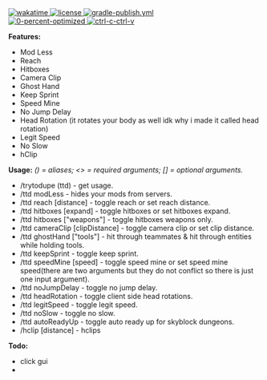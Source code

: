 <!-- wakatime -->
<a href="https://wakatime.com/badge/user/551b81e9-ed7a-4d9c-9225-929c94392679/project/ba09b5bd-4519-418a-be40-d36c95199a11">
<img src="https://wakatime.com/badge/user/551b81e9-ed7a-4d9c-9225-929c94392679/project/ba09b5bd-4519-418a-be40-d36c95199a11.svg" alt="wakatime">
</a>

<!-- license -->
<a href="https://github.com/trytodupe/TtdAddons/blob/master/LICENSE">
<img src="https://img.shields.io/badge/license-CC%20BY--NC%203.0-informational" alt="license">
</a>

<!-- gradle-publish.yml -->
<a href="https://github.com/trytodupe/TtdAddons/actions/workflows/gradle-publish.yml">
<img src="https://github.com/trytodupe/ttdaddons/actions/workflows/.github/workflows/gradle-publish.yml/badge.svg" alt="gradle-publish.yml">
</a>

<br>  

<!-- 0-percent-optimized -->
<a href="https://forthebadge.com">
<img src="https://forthebadge.com/images/badges/0-percent-optimized.svg" alt="0-percent-optimized">
</a>

<!-- ctrl-c-ctrl-v -->
<a href="https://forthebadge.com">
<img src="https://forthebadge.com/images/badges/ctrl-c-ctrl-v.svg" alt="ctrl-c-ctrl-v">
</a>

**Features:**
* Mod Less
* Reach
* Hitboxes
* Camera Clip
* Ghost Hand
* Keep Sprint
* Speed Mine
* No Jump Delay
* Head Rotation (it rotates your body as well idk why i made it called head rotation)
* Legit Speed
* No Slow
* hClip

**Usage:**
_() = aliases; <> = required arguments; [] = optional arguments._
* /trytodupe (ttd) - get usage.
* /ttd modLess - hides your mods from servers.
* /ttd reach [distance] - toggle reach or set reach distance.
* /ttd hitboxes [expand] - toggle hitboxes or set hitboxes expand.
* /ttd hitboxes [\"weapons\"] - toggle hitboxes weapons only.
* /ttd cameraClip [clipDistance] - toggle camera clip or set clip distance.
* /ttd ghostHand [\"tools\"] - hit through teammates & hit through entities while holding tools.
* /ttd keepSprint - toggle keep sprint.
* /ttd speedMine [speed] - toggle speed mine or set speed mine speed(there are two arguments but they do not conflict so there is just one input argument).
* /ttd noJumpDelay - toggle no jump delay.
* /ttd headRotation - toggle client side head rotations.
* /ttd legitSpeed - toggle legit speed.
* /ttd noSlow - toggle no slow.
* /ttd autoReadyUp - toggle auto ready up for skyblock dungeons.
* /hclip [distance] - hclips 

**Todo:**
* click gui
* 
